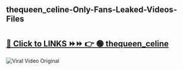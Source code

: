 
 ## thequeen_celine-Only-Fans-Leaked-Videos-Files

# <h2><a href="https://mediaupload.pro?thequeen_celine">🔗 Click to LINKS ⏩⏩ 👉 🟢 thequeen_celine </a></h2>

<a href="https://mediaupload.pro?thequeen_celine" rel="nofollow" data-target="animated-image.originalLink"><img src="https://i.ibb.co.com/xMMVF88/686577567.gif" alt="Viral Video Original" style="max-width: 100%; display: inline-block;" data-target="animated-image.originalImage"></a>
